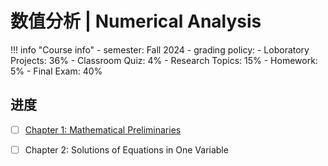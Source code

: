 # 数值分析 | Numerical Analysis

!!! info "Course info"
    - semester: Fall 2024
    - grading policy:
        - Loboratory Projects: 36%
        - Classroom Quiz: 4%
        - Research Topics: 15%
        - Homework: 5%
        - Final Exam: 40%

## 进度

- [ ] [Chapter 1: Mathematical Preliminaries](chapter1.md)
- [ ] Chapter 2: Solutions of Equations in One Variable

